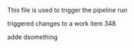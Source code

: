 This file is used to trigger the pipeline run

triggered changes to a work item 348

adde dsomething
